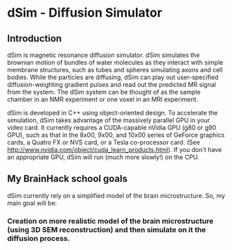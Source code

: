 # dSim - Diffusion Simulator


## Introduction

dSim is magnetic resonance diffusion simulator. dSim simulates the brownian motion of bundles of water molecules as they interact with simple membrane structures, such as tubes and spheres simulating axons and cell bodies. While the particles are diffusing, dSim can play out user-specified diffusion-weighting gradient pulses and read out the predicted MR signal from the system. The dSim system can be thought of as the sample chamber in an NMR experiment or one voxel in an MRI experiment.

dSim is developed in C++ using object-oriented design. To accelerate the simulation, dSim takes advantage of the massively parallel GPU in your video card. It currently requires a CUDA-capable nVidia GPU (g80 or g90 GPU), such as that in the 8x00, 9x00, and 10x00 series of GeForce graphics cards, a Quatro FX or NVS card, or a Tesla co-processor card. (See http://www.nvidia.com/object/cuda_learn_products.html). If you don't have an appropriate GPU, dSim will run (much more slowly!) on the CPU.


## My BrainHack school goals 

dSim currently rely on a simplified model of the brain microstructure. So, my main goal will be:

### Creation on more realistic model of the brain microstructure (using 3D SEM reconstruction) and then simulate on it the diffusion process.
 
